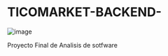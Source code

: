 # TICOMARKET-BACKEND-

![image](https://github.com/DennyG99/TICOMARKET-BACKEND-/assets/104454817/0d27dc03-b52f-47c7-a9c7-b576ae7a56ba)

Proyecto Final de Analisis de sotfware

